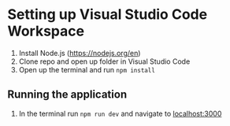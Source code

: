 # Setting up Visual Studio Code Workspace
1. Install Node.js (https://nodejs.org/en)
2. Clone repo and open up folder in Visual Studio Code
3. Open up the terminal and run `npm install`

## Running the application
1. In the terminal run `npm run dev` and navigate to [localhost:3000](http://localhost:3000/)
